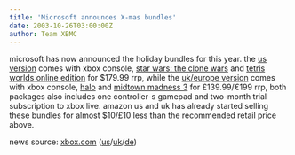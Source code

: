 ```yaml
---
title: 'Microsoft announces X-mas bundles'
date: 2003-10-26T03:00:00Z
author: Team XBMC
---
```

microsoft has now announced the holiday bundles for this year. the [us version](https://www.xbox.com/en-us/news/0309/holidaybundle2003.htm) comes with xbox console, [star wars: the clone wars](https://www.xbox.com/en-us/starwarsclonewars/) and [tetris worlds online edition](https://www.xbox.com/en-us/tetrisworldsonline/) for $179.99 rrp, while the [uk/europe version](https://www.xbox.com/en-gb/hardware/christmasbundle.htm) comes with xbox console, [halo](https://www.xbox.com/en-gb/halo/) and [midtown madness 3](https://www.xbox.com/en-gb/midtownmadness3/) for £139.99/€199 rrp, both packages also includes one controller-s gamepad and two-month trial subscription to xbox live. amazon us and uk has already started selling these bundles for almost $10/£10 less than the recommended retail price above.

 news source: [xbox.com](https://www.xbox.com/) ([us](https://www.xbox.com/en-us/news/0309/holidaybundle2003.htm)/[uk](https://www.xbox.com/en-gb/hardware/christmasbundle.htm)/[de](https://www.xbox.com/de-de/hardware/christmasbundle.htm))

 